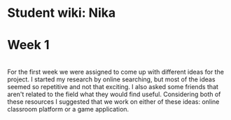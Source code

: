 # Student wiki: Nika
<div >
  <b> <h1> Week 1 </h1> </b>
</div>
<br>
For the first week we were assigned to come up with different ideas for the project. I started my research by online searching, but most of the ideas seemed so repetitive and not that exciting. I also asked some friends that aren't related to the field what they would find useful. Considering both of these resources I suggested that we work on either of these ideas: online classroom platform or a game application.